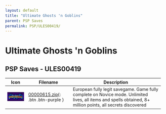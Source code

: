 ```yaml
---
layout: default
title: "Ultimate Ghosts 'n Goblins"
parent: PSP Saves
permalink: PSP/ULES00419/
---
```

# Ultimate Ghosts 'n Goblins

## PSP Saves - ULES00419

| Icon | Filename | Description |
|------|----------|-------------|
| ![Ultimate Ghosts 'n Goblins](ICON0.PNG) | [00000615.zip](00000615.zip){: .btn .btn-purple } | European fully legit savegame. Game fully complete on Novice mode. Unlimited lives, all items and spells obtained, 8+ million points, all secrets discovered |
